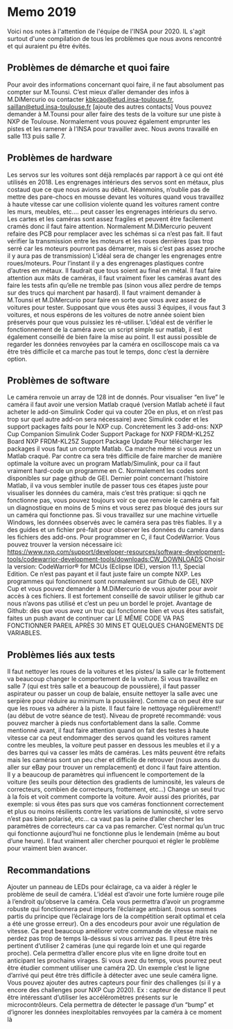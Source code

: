 # Memo 2019
Voici nos notes à l'attention de l'équipe de l'INSA pour 2020. IL s'agit surtout d'une compilation de tous les problèmes que nous avons rencontré et qui auraient pu être évités.

## Problèmes de démarche et quoi faire

Pour avoir des informations concernant quoi faire, il ne faut absolument pas compter sur M.Tounsi. C’est mieux d’aller demander des infos à M.DiMercurio ou contacter kbkcao@etud.insa-toulouse.fr, saillan@etud.insa-toulouse.fr [ajoute des autres contacts]
Vous pouvez demander à M.Tounsi pour aller faire des tests de la voiture sur une piste à NXP de Toulouse. Normalement vous pouvez également emprunter les pistes et les ramener à l’INSA pour travailler avec. Nous avons travaillé en salle 113 puis salle 7.

## Problèmes de hardware

Les servos sur les voitures sont déjà remplacés par rapport à ce qui ont été utilisés en 2018. Les engrenages intérieurs des servos sont en métaux, plus costaud que ce que nous avions au début. Néanmoins, n’oublie pas de mettre des  pare-chocs en mousse devant les voitures quand vous travaillez à haute vitesse car une collision violente quand les voitures rament contre les murs, meubles, etc.... peut casser les engrenages intérieurs du servo.
Les cartes et les caméras sont assez fragiles et peuvent être facilement cramés donc il faut faire attention. Normalement M.DiMercurio peuvent refaire des PCB pour remplacer avec les schémas si ca n’est pas fait.
Il faut vérifier la transmission entre les moteurs et les roues derrières (pas trop serré car les moteurs pourront pas démarrer, mais si c’est pas assez proche il y aura pas de transmission)
L’idéal sera de changer les engrenages entre roues/moteurs. Pour l’instant il y a des engrenages plastiques contre d’autres en métaux. Il faudrait que tous soient au final en métal.
Il faut faire attention aux mâts de caméras, il faut vraiment fixer les caméras avant des faire les tests afin qu’elle ne tremble pas (sinon vous allez perdre de temps sur des trucs qui marchent par hasard). Il faut vraiment demander à M.Tounsi et M.DiMercurio pour faire en sorte que vous avez assez de voitures pour tester. Supposant que vous êtes aussi 3 équipes, il vous faut 3 voitures, et nous espérons de les voitures de notre année soient bien préservés pour que vous puissiez les ré-utiliser. 
L’idéal est de vérifier le fonctionnement de la caméra avec un script simple sur matlab, il est également conseillé de bien faire la mise au point. Il est aussi possible de regarder les données renvoyées par la caméra en oscilloscope mais ca va être très difficile et ca marche pas tout le temps, donc c’est la dernière option. 


## Problèmes de software

Le caméra renvoie un array de 128 int de donnés. Pour visualiser “en live” le caméra il faut avoir une version Matlab craqué (version Matlab acheté il faut acheter le add-on Simulink Coder qui va couter 20e en plus, et on n’est pas trop sur quel autre add-on sera nécessaire) avec Simulink coder et les support packages faits pour le NXP cup. Concrètement les 3 add-ons: 
NXP Cup Companion
Simulink Coder Support Package for NXP FRDM-KL25Z Board
NXP FRDM-KL25Z Support Package Update
Pour télécharger les packages il vous faut un compte Matlab. Ca marche même si vous avez un Matlab craqué. 
Par contre ca sera très difficile de faire marcher de manière optimale la voiture avec un program Matlab/Simulink, pour ca il faut vraiment hard-code un programme en C. Normalement les codes sont disponibles sur page github de GEI.
Dernier point concernant l’histoire Matlab, il va vous sembler inutile de passer tous ces étapes juste pour visualiser les données du caméra, mais c’est très pratique: si qqch ne fonctionne pas, vous pouvez toujours voir ce que renvoie le caméra et fait un diagnostique en moins de 5 mins et vous serez pas bloqué des jours sur un caméra qui fonctionne pas.
Si vous travaillez sur une machine virtuelle Windows, les données observés avec le caméra sera pas très fiables. Il y a des guides et un fichier pré-fait pour observer les données du caméra dans les fichiers des add-ons. 
Pour programmer en C, il faut CodeWarrior. Vous pouvez trouver la version nécessaire ici: https://www.nxp.com/support/developer-resources/software-development-tools/codewarrior-development-tools/downloads:CW_DOWNLOADS 
Choisir la version: CodeWarrior® for MCUs (Eclipse IDE), version 11.1, Special Edition. Ce n’est pas payant et il faut juste faire un compte NXP. 
Les programmes qui fonctionnent sont normalement sur Github de GEI, NXP Cup et vous pouvez demander à M.DiMercurio de vous ajouter pour avoir accès à ces fichiers. Il est fortement conseillé de savoir utiliser le github car nous n’avons pas utilisé et c’est un peu un bordel le projet. Avantage de Github: dès que vous avez un truc qui fonctionne bien et vous êtes satisfait, faites un push avant de continuer car LE MÊME CODE VA PAS FONCTIONNER PAREIL APRÈS 30 MINS ET QUELQUES CHANGEMENTS DE VARIABLES. 

## Problèmes liés aux tests

Il faut nettoyer les roues de la voitures et les pistes/ la salle car le frottement va beaucoup changer le comportement de la voiture. Si vous travaillez en salle 7 (qui est très salle et a beaucoup de poussière), il faut passer aspirateur ou passer un coup de balaie, ensuite nettoyer la salle avec une serpière pour réduire au minimum la poussière). Comme ca on peut être sur que les roues va adhérer à la piste. Il faut faire le nettoyage régulièrement!! (au début de votre séance de test). Niveau de propreté recommandé: vous pouvez marcher à pieds nus confortablement dans la salle. 
Comme mentionné avant, il faut faire attention quand on fait des testes à haute vitesse car ca peut endommager des servos quand les voitures rament contre les meubles, la voiture peut passer en dessous les meubles et il y a des barres qui va casser les mâts de caméras. Les mâts peuvent être refaits mais les caméras sont un peu cher et difficile de retrouver (nous avons du aller sur eBay pour trouver un remplacement) et donc il faut faire attention. 
Il y a beaucoup de paramètres qui influencent le comportement de la voiture (les seuils pour détection des gradients de luminosité, les valeurs de correcteurs, combien de correcteurs, frottement, etc...) Change un seul truc à la fois et voit comment comporte la voiture. Avoir aussi des priorités, par exemple: si vous êtes pas surs que vos caméras fonctionnent correctement et plus ou moins résilients contre les variations de luminosité, si votre servo n’est pas bien polarisé, etc... ca vaut pas la peine d’aller chercher les paramètres de correcteurs car ca va pas remarcher. 
C’est normal qu’un truc qui fonctionne aujourd’hui ne fonctionne plus le lendemain (même au bout d’une heure). Il faut vraiment aller chercher pourquoi et régler le problème pour vraiment bien avancer. 
	
## Recommandations

Ajouter un panneau de LEDs pour éclairage, ca va aider à régler le problème de seuil de caméra. L’idéal est d’avoir une forte lumière rouge pile à l’endroit qu’observe la caméra. Cela vous permettra d’avoir un programme robuste qui fonctionnera peut importe l’éclairage ambiant. (nous sommes partis du principe que l’éclairage lors de la compétition serait optimal et cela a été une grosse erreur).
On a des encodeurs pour avoir une régulation de vitesse. Ca peut beaucoup améliorer votre commande de vitesse mais ne perdez pas trop de temps là-dessus si vous arrivez pas.
Il peut être très pertinent d’utiliser 2 caméras (une qui regarde loin et une qui regarde proche). Cela permettra d’aller encore plus vite en ligne droite tout en anticipant les prochains virages.
Si vous avez du temps, vous pourrez peut être étudier comment utiliser une caméra 2D. Un exemple c’est le ligne d’arrivé qui peut être très difficile à détecter avec une seule caméra ligne. 
Vous pouvez ajouter des autres capteurs pour finir des challenges (si il y a encore des challenges pour NXP Cup 2020). Ex : capteur de distance
Il peut être intéressant d’utiliser les accéléromètres présents sur le microcontrôleurs. Cela permettra de détecter le passage d’un “bump” et d’ignorer les données inexploitables renvoyées par la caméra à ce moment là
